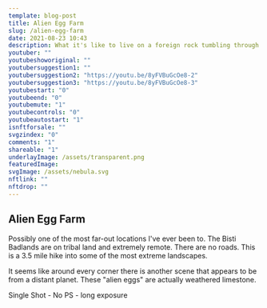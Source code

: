 ```yaml
---
template: blog-post
title: Alien Egg Farm
slug: /alien-egg-farm
date: 2021-08-23 10:43
description: What it's like to live on a foreign rock tumbling through time.
youtuber: ""
youtubeshoworiginal: ""
youtubersuggestion1: ""
youtubersuggestion2: "https://youtu.be/8yFVBuGcOe8-2"
youtubersuggestion3: "https://youtu.be/8yFVBuGcOe8-3"
youtubestart: "0"
youtubeend: "0"
youtubemute: "1"
youtubecontrols: "0"
youtubeautostart: "1"
isnftforsale: ""
svgzindex: "0"
comments: "1"
shareable: "1"
underlayImage: /assets/transparent.png
featuredImage: 
svgImage: /assets/nebula.svg
nftlink: ""
nftdrop: ""
---
```

## Alien Egg Farm

<p className="">Possibly one of the most far-out locations I've ever been to. The Bisti Badlands are on tribal land and extremely remote. There are no roads. This is a 3.5 mile hike into some of the most extreme landscapes.
</p>

<p className="">It seems like around every corner there is another scene that appears to be from a distant planet. These "alien eggs" are actually weathered limestone.</p>

<p className="letter">Single Shot - No PS - long exposure</p>

